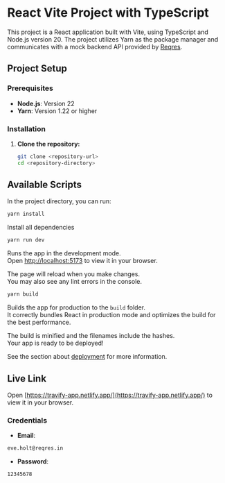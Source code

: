 # React Vite Project with TypeScript

This project is a React application built with Vite, using TypeScript and Node.js version 20. The project utilizes Yarn as the package manager and communicates with a mock backend API provided by [Reqres](https://reqres.in).

## Project Setup

### Prerequisites

- **Node.js**: Version 22
- **Yarn**: Version 1.22 or higher

### Installation

1. **Clone the repository:**

   ```bash
   git clone <repository-url>
   cd <repository-directory>

   ```

## Available Scripts

In the project directory, you can run:

```bash 
yarn install
```

Install all dependencies

```bash 
yarn run dev
```

Runs the app in the development mode.\
Open [http://localhost:5173](http://localhost:5173) to view it in your browser.

The page will reload when you make changes.\
You may also see any lint errors in the console.

```bash 
yarn build
```

Builds the app for production to the `build` folder.\
It correctly bundles React in production mode and optimizes the build for the best performance.

The build is minified and the filenames include the hashes.\
Your app is ready to be deployed!

See the section about [deployment](https://facebook.github.io/create-react-app/docs/deployment) for more information.

## Live Link

Open [https://travify-app.netlify.app/](https://travify-app.netlify.app/) to view it in your browser.

### Credentials

- **Email**: 
```bash 
eve.holt@reqres.in 
```
- **Password**: 
```bash 
12345678
```

